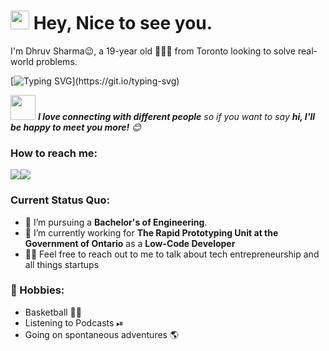 <h1><img src="https://emojis.slackmojis.com/emojis/images/1531849430/4246/blob-sunglasses.gif?1531849430" width="30"/> Hey, Nice to see you.</h1>

I'm Dhruv Sharma😉, a 19-year old 👨🏻‍💻 from Toronto looking to solve real-world problems. 

[![Typing SVG](https://readme-typing-svg.herokuapp.com?vCenter=true&width=500&lines=Student+Entrepreneur+and+Aspiring+Engineer;)](https://git.io/typing-svg)

<img src="https://media.giphy.com/media/LnQjpWaON8nhr21vNW/giphy.gif" width="40"> <em><b>I love connecting with different people</b> so if you want to say <b>hi, I'll be happy to meet you more!</b> :blush:</em>

### How to reach me: 
<a href="mailto: dhruvs4747@gmail.com">
<img src="https://img.shields.io/badge/-dhruvs4747@gmail.com-7B83EB?&style=for-the-badge&logo=Microsoft-outlook&logoColor=white" ></a><a href="https://www.linkedin.com/in/dhruv-sharma-037b9814b/"><img src="https://img.shields.io/badge/dhruvsharma-%230077B5.svg?&style=for-the-badge&logo=linkedin&logoColor=white" ></a> </a>

### Current Status Quo:

- 💼 I’m pursuing a <strong>Bachelor's of Engineering</strong>.
- 🔭 I’m currently working for <strong>The Rapid Prototyping Unit at the Government of Ontario</strong> as a <strong>Low-Code Developer</strong>
- 👨‍💻 Feel free to reach out to me to talk about tech entrepreneurship and all things startups

### 📅 Hobbies:

- Basketball 🤹‍♂️
- Listening to Podcasts ⏯
- Going on spontaneous adventures 🌎

